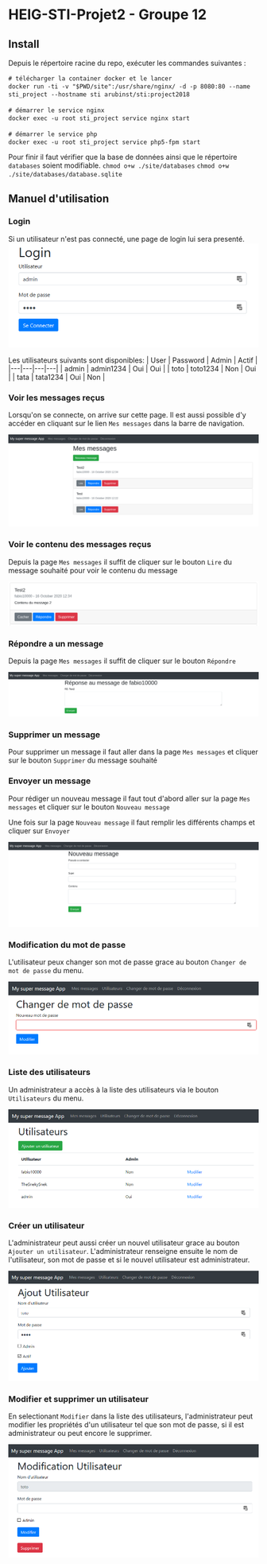 # HEIG-STI-Projet2 - Groupe 12

## Install
Depuis le répertoire racine du repo, exécuter les commandes suivantes : 
```
# télécharger la container docker et le lancer
docker run -ti -v "$PWD/site":/usr/share/nginx/ -d -p 8080:80 --name sti_project --hostname sti arubinst/sti:project2018

# démarrer le service nginx
docker exec -u root sti_project service nginx start

# démarrer le service php
docker exec -u root sti_project service php5-fpm start
```

Pour finir il faut vérifier que la base de données ainsi que le répertoire `databases` soient modifiable.
`chmod o+w ./site/databases`
`chmod o+w ./site/databases/database.sqlite`

## Manuel d'utilisation
### Login

Si un utilisateur n'est pas connecté, une page de login lui sera presenté.
![Login](./images/login.png)

Les utilisateurs suivants sont disponibles:
| User  |  Password | Admin  | Actif  |
|---|---|---|---|
| admin | admin1234  | Oui  | Oui  |
| toto | toto1234  | Non  | Oui  |
| tata | tata1234  | Oui  | Non  |

### Voir les messages reçus
Lorsqu'on se connecte, on arrive sur cette page. Il est aussi possible d'y accéder en cliquant sur le lien `Mes messages` dans la barre de navigation.  

![Voir mes messages](./images/show_messages.png)

### Voir le contenu des messages reçus
Depuis la page `Mes messages` il suffit de cliquer sur le bouton `Lire` du message souhaité 
pour voir le contenu du message

![Voir contenu du message](./images/show_message_content.png)

### Répondre a un message
Depuis la page `Mes messages` il suffit de cliquer sur le bouton `Répondre`

![Répondre au message](./images/reply_message.png)

### Supprimer un message
Pour supprimer un message il faut aller dans la page `Mes messages` et cliquer sur le bouton `Supprimer` du message souhaité

### Envoyer un message
Pour rédiger un nouveau message il faut tout d'abord aller sur la page `Mes messages` et cliquer sur le bouton `Nouveau message`  

Une fois sur la page `Nouveau message` il faut remplir les différents champs et cliquer sur `Envoyer`

![Nouveau message](./images/new_message.png)

### Modification du mot de passe
L'utilisateur peux changer son mot de passe grace au bouton `Changer de mot de passe` du menu.

![Nouveau message](./images/change_password.png)

### Liste des utilisateurs
Un administrateur a accès à la liste des utilisateurs via le bouton `Utilisateurs` du menu.

![Nouveau message](./images/show_users.png)

### Créer un utilisateur
L'administrateur peut aussi créer un nouvel utilisateur grace au bouton `Ajouter un utilisateur`. L'administrateur renseigne ensuite le nom de l'utilisateur, son mot de passe et si le nouvel utilisateur est administrateur.

![Nouveau message](./images/new_user.png)

### Modifier et supprimer un utilisateur
En selectionant `Modifier` dans la liste des utilisateurs, l'administrateur peut modifier les propriétés d'un utilisateur tel que son mot de passe, si il est administrateur ou peut encore le supprimer.

![Nouveau message](./images/edit_user.png)
